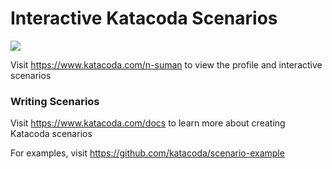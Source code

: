 # Interactive Katacoda Scenarios

[![](http://shields.katacoda.com/katacoda/n-suman/count.svg)](https://www.katacoda.com/n-suman "Get your profile on Katacoda.com")

Visit https://www.katacoda.com/n-suman to view the profile and interactive scenarios

### Writing Scenarios
Visit https://www.katacoda.com/docs to learn more about creating Katacoda scenarios

For examples, visit https://github.com/katacoda/scenario-example
